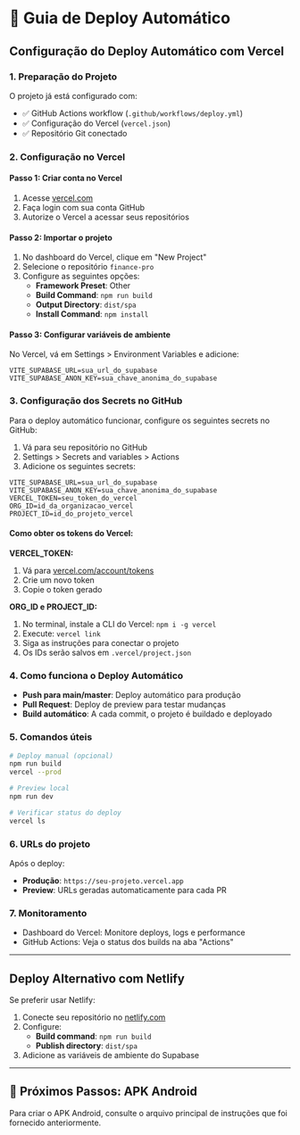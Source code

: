 # 🚀 Guia de Deploy Automático

## Configuração do Deploy Automático com Vercel

### 1. Preparação do Projeto

O projeto já está configurado com:
- ✅ GitHub Actions workflow (`.github/workflows/deploy.yml`)
- ✅ Configuração do Vercel (`vercel.json`)
- ✅ Repositório Git conectado

### 2. Configuração no Vercel

#### Passo 1: Criar conta no Vercel
1. Acesse [vercel.com](https://vercel.com)
2. Faça login com sua conta GitHub
3. Autorize o Vercel a acessar seus repositórios

#### Passo 2: Importar o projeto
1. No dashboard do Vercel, clique em "New Project"
2. Selecione o repositório `finance-pro`
3. Configure as seguintes opções:
   - **Framework Preset**: Other
   - **Build Command**: `npm run build`
   - **Output Directory**: `dist/spa`
   - **Install Command**: `npm install`

#### Passo 3: Configurar variáveis de ambiente
No Vercel, vá em Settings > Environment Variables e adicione:
```
VITE_SUPABASE_URL=sua_url_do_supabase
VITE_SUPABASE_ANON_KEY=sua_chave_anonima_do_supabase
```

### 3. Configuração dos Secrets no GitHub

Para o deploy automático funcionar, configure os seguintes secrets no GitHub:

1. Vá para seu repositório no GitHub
2. Settings > Secrets and variables > Actions
3. Adicione os seguintes secrets:

```
VITE_SUPABASE_URL=sua_url_do_supabase
VITE_SUPABASE_ANON_KEY=sua_chave_anonima_do_supabase
VERCEL_TOKEN=seu_token_do_vercel
ORG_ID=id_da_organizacao_vercel
PROJECT_ID=id_do_projeto_vercel
```

#### Como obter os tokens do Vercel:

**VERCEL_TOKEN:**
1. Vá para [vercel.com/account/tokens](https://vercel.com/account/tokens)
2. Crie um novo token
3. Copie o token gerado

**ORG_ID e PROJECT_ID:**
1. No terminal, instale a CLI do Vercel: `npm i -g vercel`
2. Execute: `vercel link`
3. Siga as instruções para conectar o projeto
4. Os IDs serão salvos em `.vercel/project.json`

### 4. Como funciona o Deploy Automático

- **Push para main/master**: Deploy automático para produção
- **Pull Request**: Deploy de preview para testar mudanças
- **Build automático**: A cada commit, o projeto é buildado e deployado

### 5. Comandos úteis

```bash
# Deploy manual (opcional)
npm run build
vercel --prod

# Preview local
npm run dev

# Verificar status do deploy
vercel ls
```

### 6. URLs do projeto

Após o deploy:
- **Produção**: `https://seu-projeto.vercel.app`
- **Preview**: URLs geradas automaticamente para cada PR

### 7. Monitoramento

- Dashboard do Vercel: Monitore deploys, logs e performance
- GitHub Actions: Veja o status dos builds na aba "Actions"

---

## Deploy Alternativo com Netlify

Se preferir usar Netlify:

1. Conecte seu repositório no [netlify.com](https://netlify.com)
2. Configure:
   - **Build command**: `npm run build`
   - **Publish directory**: `dist/spa`
3. Adicione as variáveis de ambiente do Supabase

---

## 📱 Próximos Passos: APK Android

Para criar o APK Android, consulte o arquivo principal de instruções que foi fornecido anteriormente.